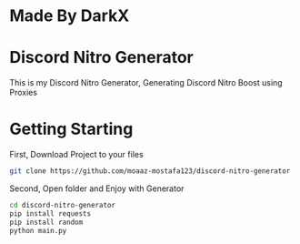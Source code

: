 # Made By DarkX
# Discord Nitro Generator
This is my Discord Nitro Generator,
Generating Discord Nitro Boost using Proxies
# Getting Starting
First, Download Project to your files
```bash
git clone https://github.com/moaaz-mostafa123/discord-nitro-generator
```
Second, Open folder and Enjoy with Generator
```bash
cd discord-nitro-generator
pip install requests
pip install random
python main.py
```
